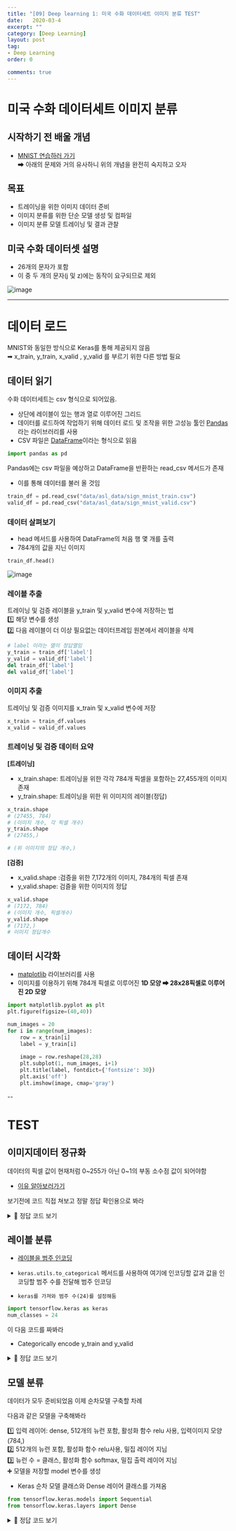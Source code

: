 ```yaml
---
title: "[09] Deep learning 1: 미국 수화 데이터세트 이미지 분류 TEST"
date:   2020-03-4
excerpt: ""
category: [Deep Learning]
layout: post
tag:
- Deep Learning
order: 0

comments: true
---
```


# 미국 수화 데이터세트 이미지 분류

## 시작하기 전 배울 개념
* [MNIST 연습하러 가기]( https://yerimoh.github.io/DL6/)      
➡ 아래의 문제와 거의 유사하니 위의 개념을 완전히 숙지하고 오자    


## 목표
* 트레이닝을 위한 이미지 데이터 준비     
* 이미지 분류를 위한 단순 모델 생성 및 컴파일     
* 이미지 분류 모델 트레이닝 및 결과 관찰      

## 미국 수화 데이터셋 설명
* 26개의 문자가 포함        
* 이 중 두 개의 문자(j 및 z)에는 동작이 요구되므로 제외      

![image](https://user-images.githubusercontent.com/76824611/128883527-6e6b2705-f0b4-45fb-9e3d-25b6727055ff.png)


----



# 데이터 로드   
MNIST와 동일한 방식으로 Keras를 통해 제공되지 않음     
➡ x_train, y_train, x_valid , y_valid 를 부르기 위한 다른 방법 필요       

## 데이터 읽기
수화 데이터세트는 csv 형식으로 되어있음.      
* 상단에 레이블이 있는 행과 열로 이루어진 그리드       
* 데이터를 로드하여 작업하기 위해 데이터 로드 및 조작을 위한 고성능 툴인 [Pandas](https://yerimoh.github.io/PD/)라는 라이브러리를 사용           
* CSV 파일은 [DataFrame]( https://yerimoh.github.io/PD2/#%EB%8D%B0%EC%9D%B4%ED%84%B0%ED%94%84%EB%A0%88%EC%9E%84-%EB%8B%A4%EB%A3%A8%EA%B8%B0)이라는 형식으로 읽음        
 
```python
import pandas as pd
```


Pandas에는 csv 파일을 예상하고 DataFrame을 반환하는 read_csv 메서드가 존재      
* 이를 통해 데이터를 불러 올 것임   

```python
train_df = pd.read_csv("data/asl_data/sign_mnist_train.csv")
valid_df = pd.read_csv("data/asl_data/sign_mnist_valid.csv")
```

### 데이터 살펴보기
* head 메서드를 사용하여 DataFrame의 처음 행 몇 개를 출력   
* 784개의 값을 지닌 이미지      

```python
train_df.head()
```
![image](https://user-images.githubusercontent.com/76824611/128883791-44d36ec4-47da-439c-91f5-0a482b1328a2.png)


### 레이블 추출
트레이닝 및 검증 레이블을 y_train 및 y_valid 변수에 저장하는 법    
1️⃣ 해당 변수를 생성         
2️⃣ 다음 레이블이 더 이상 필요없는 데이터프레임 원본에서 레이블을 삭제      

```python
# label 이라는 열이 정답열임
y_train = train_df['label'] 
y_valid = valid_df['label']
del train_df['label']
del valid_df['label']
```
### 이미지 추출
트레이닝 및 검증 이미지를 x_train 및 x_valid 변수에 저장      
```python
x_train = train_df.values
x_valid = valid_df.values
```
### 트레이닝 및 검증 데이터 요약
**[트레이닝]**       
* x_train.shape: 트레이닝을 위한 각각 784개 픽셀을 포함하는 27,455개의 이미지 존재     
* y_train.shape: 트레이닝을 위한 위 이미지의 레이블(정답)   
   
```python 
x_train.shape
# (27455, 784)
# (이미지 개수, 각 픽셀 개수)
y_train.shape
# (27455,)

# (위 이미지의 정답 개수,)
```


**[검증]**      
* x_valid.shape :검증을 위한 7,172개의 이미지, 784개의 픽셀 존재     
* y_valid.shape: 검즐을 위한 이미지의 정답  
  
```python
x_valid.shape
# (7172, 784)
# (이미지 개수, 픽셀개수)
y_valid.shape
# (7172,)
# 이미지 정답개수
```


## 데이터 시각화
* [matplotlib]( https://yerimoh.github.io//PD3/#matplotlib-%EB%9D%BC%EC%9D%B4%EB%B8%8C%EB%9F%AC%EB%A6%AC%EB%A1%9C-%EA%B7%B8%EB%9E%98%ED%94%84-%EA%B7%B8%EB%A6%AC%EA%B8%B0) 라이브러리를 사용      
* 이미지를 이용하기 위해 784개 픽셀로 이루어진 **1D 모양 ➡  28x28픽셀로 이루어진 2D 모양**     
```python
import matplotlib.pyplot as plt
plt.figure(figsize=(40,40))

num_images = 20
for i in range(num_images):
    row = x_train[i]
    label = y_train[i]
    
    image = row.reshape(28,28)
    plt.subplot(1, num_images, i+1)
    plt.title(label, fontdict={'fontsize': 30})
    plt.axis('off')
    plt.imshow(image, cmap='gray')
```


--

# TEST
##  이미지데이터 정규화  
데이터의 픽셀 값이 현재처럼 0~255가 아닌 0~1의 부동 소수점 값이 되어야함        
* [이유 알아보러가기]( https://yerimoh.github.io/DL6/#2-%EC%9D%B4%EB%AF%B8%EC%A7%80-%EB%8D%B0%EC%9D%B4%ED%84%B0-%EC%A0%95%EA%B7%9C%ED%99%94)

보기전에 코드 직접 쳐보고 정말 정답 확인용으로 봐라   
<details>
<summary>🔽 정답 코드 보기</summary>
<div markdown="1">

```python
x_train = x_train / 255
x_valid = x_valid / 255
```

</div>
</details>


## 레이블 분류
* [레이블을 범주 인코딩]( https://yerimoh.github.io/DL6/#31-%EB%B2%94%EC%A3%BC-%EC%9D%B8%EC%BD%94%EB%94%A9)

* ```keras.utils.to_categorical``` 메서드를 사용하여 여기에 인코딩할 값과 값을 인코딩할 범주 수를 전달해 범주 인코딩     
* ```keras를 가져와 범주 수(24)를 설정해둠```       

```python
import tensorflow.keras as keras
num_classes = 24
```

이 다음 코드를 짜봐라     
* Categorically encode y_train and y_valid     

<details>
<summary>🔽 정답 코드 보기</summary>
<div markdown="1">

```python
# TODO: Categorically encode y_train and y_valid.
y_train = keras.utils.to_categorical(y_train, num_classes)
y_valid = keras.utils.to_categorical(y_valid, num_classes)
```
    
</div>
</details>




## 모델 분류
데이터가 모두 준비되었음 이제 순차모델 구축할 차례

다음과 같은 모델을 구축해봐라    

1️⃣ 입력 레이어: dense, 512개의 뉴런 포함, 활성화 함수 relu 사용, 입력이미지 모양(784,)        
2️⃣ 512개의 뉴런 포함, 활성화 함수 relu사용, 밀집 레이어 지님       
3️⃣ 뉴런 수 = 클래스, 활성화 함수 softmax, 밀집 출력 레이어 지님     
➕ 모델을 저장할 model 변수를 생성      


* Keras 순차 모델 클래스와 Dense 레이어 클래스를 가져옴

```python
from tensorflow.keras.models import Sequential
from tensorflow.keras.layers import Dense
```
<details>
<summary> 👀 정답 코드 보기</summary>
<div markdown="1">

```python
models =  Sequential # 인스턴스 생성

```

</div>
</details>



